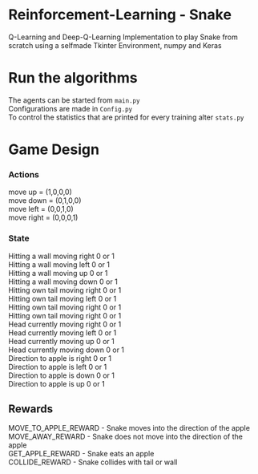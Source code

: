 # Reinforcement-Learning - Snake
Q-Learning and Deep-Q-Learning Implementation to play Snake from scratch using a selfmade Tkinter Environment, numpy and Keras

# Run the algorithms
The agents can be started from ```main.py```  <br>
Configurations are made in ```Config.py```  <br>
To control the statistics that are printed for every training alter ```stats.py```  <br>

# Game Design

### Actions
move up = (1,0,0,0)  <br>
move down = (0,1,0,0)  <br>
move left = (0,0,1,0)  <br>
move right = (0,0,0,1)   <br>

### State
Hitting a wall moving right   0 or 1   <br>
Hitting a wall moving left    0 or 1   <br>
Hitting a wall moving up      0 or 1   <br>
Hitting a wall moving down    0 or 1   <br>
Hitting own tail moving right 0 or 1   <br>
Hitting own tail moving left  0 or 1   <br>
Hitting own tail moving right 0 or 1   <br>
Hitting own tail moving right 0 or 1   <br>
Head currently moving right   0 or 1   <br>
Head currently moving left    0 or 1   <br>
Head currently moving up      0 or 1   <br>
Head currently moving down    0 or 1   <br>
Direction to apple is right   0 or 1   <br>
Direction to apple is left    0 or 1   <br>
Direction to apple is down    0 or 1   <br>
Direction to apple is up      0 or 1   <br>

## Rewards
MOVE_TO_APPLE_REWARD  - Snake moves into the direction of the apple <br>
MOVE_AWAY_REWARD - Snake does not move into the direction of the apple <br>
GET_APPLE_REWARD - Snake eats an apple <br>
COLLIDE_REWARD - Snake collides with tail or wall  <br>
